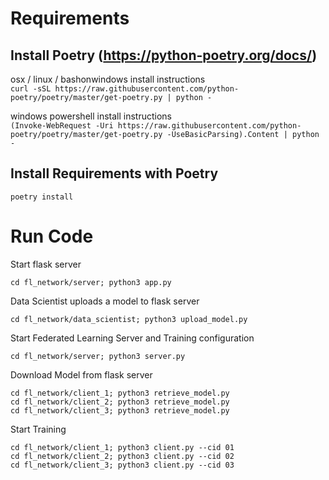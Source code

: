 # Requirements

## Install Poetry (https://python-poetry.org/docs/)
osx / linux / bashonwindows install instructions \
`curl -sSL https://raw.githubusercontent.com/python-poetry/poetry/master/get-poetry.py | python -`

windows powershell install instructions \
`(Invoke-WebRequest -Uri https://raw.githubusercontent.com/python-poetry/poetry/master/get-poetry.py -UseBasicParsing).Content | python -`

## Install Requirements with Poetry
`poetry install`


# Run Code

Start flask server

`cd fl_network/server; python3 app.py`

Data Scientist uploads a model to flask server

`cd fl_network/data_scientist; python3 upload_model.py`

Start Federated Learning Server and Training configuration

`cd fl_network/server; python3 server.py`

Download Model from flask server

`cd fl_network/client_1; python3 retrieve_model.py` \
`cd fl_network/client_2; python3 retrieve_model.py` \
`cd fl_network/client_3; python3 retrieve_model.py` 

Start Training

`cd fl_network/client_1; python3 client.py --cid 01` \
`cd fl_network/client_2; python3 client.py --cid 02` \
`cd fl_network/client_3; python3 client.py --cid 03`
